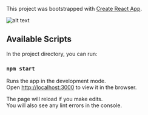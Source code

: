 This project was bootstrapped with [Create React App](https://github.com/facebook/create-react-app).

![alt text](https://www.dropbox.com/s/pq9g1hblm37tp8g/pokemon-web.png)

## Available Scripts

In the project directory, you can run:

### `npm start`

Runs the app in the development mode.<br />
Open [http://localhost:3000](http://localhost:3000) to view it in the browser.

The page will reload if you make edits.<br />
You will also see any lint errors in the console.
